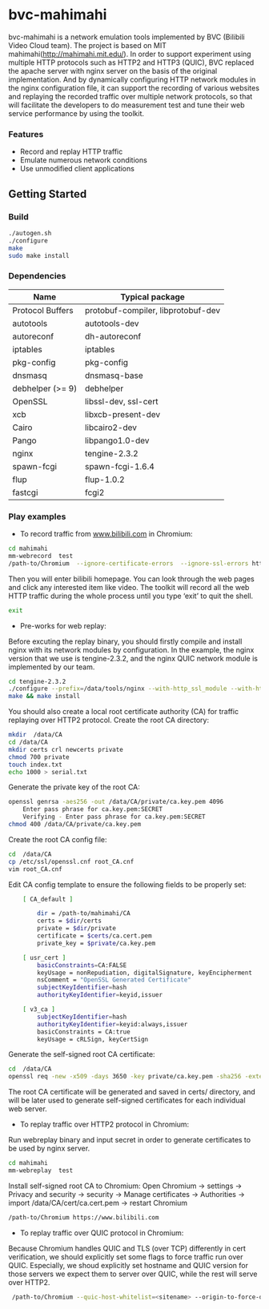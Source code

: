 # bvc-mahimahi

bvc-mahimahi is a network emulation tools implemented by BVC (Bilibili Video Cloud team). The project is based on MIT mahimahi(http://mahimahi.mit.edu/). In order to support experiment using multiple HTTP protocols such as HTTP2 and HTTP3 (QUIC), BVC replaced the apache server with nginx server on the basis of the original implementation. And by dynamically configuring HTTP network modules in the nginx configuration file, it can support the recording of various websites and replaying the recorded traffic over multiple network protocols, so that will facilitate the developers to do measurement test and tune their web service performance by using the toolkit.


### Features
- Record and replay HTTP traffic
- Emulate numerous network conditions
- Use unmodified client applications

## Getting Started

### Build  


```bash
./autogen.sh
./configure
make
sudo make install
```
### Dependencies

| Name | Typical package |
| ------ | ------ |
| Protocol Buffers | protobuf-compiler, libprotobuf-dev |
| autotools | autotools-dev |
| autoreconf | dh-autoreconf |
| iptables | iptables |
| pkg-config | pkg-config |
| dnsmasq | dnsmasq-base |
| debhelper (>= 9) | debhelper |
| OpenSSL | libssl-dev, ssl-cert |
| xcb | libxcb-present-dev |
| Cairo | libcairo2-dev |
| Pango | libpango1.0-dev |
| nginx | tengine-2.3.2 |
| spawn-fcgi | spawn-fcgi-1.6.4 |
| flup | flup-1.0.2 |
| fastcgi | fcgi2 |

### Play examples
- To record traffic from www.bilibili.com in Chromium:

```bash
cd mahimahi
mm-webrecord  test
/path-to/Chromium  --ignore-certificate-errors  --ignore-ssl-errors https://www.bilibili.com 
```
Then you will enter bilibili homepage. You can look through the web pages and click any interested item like video. The toolkit will record all the web HTTP traffic during the whole process until you type ‘exit’ to quit the shell.
```bash
exit
```

- Pre-works for web replay:

Before excuting the replay binary, you should firstly compile and install nginx with its network modules by configuration.  In the example, the nginx version that we use is tengine-2.3.2, and the nginx QUIC network module is implemented by our team.
```bash
cd tengine-2.3.2
./configure --prefix=/data/tools/nginx --with-http_ssl_module --with-http_v2_module --add-dynamic-module=/path-to/nginx-quic-module
make && make install
```
You should also create a local root certificate authority (CA) for traffic replaying over HTTP2 protocol.
Create the root CA directory:
```bash
mkdir  /data/CA
cd /data/CA
mkdir certs crl newcerts private
chmod 700 private
touch index.txt
echo 1000 > serial.txt
```
Generate the private key of the root CA:
```bash
openssl genrsa -aes256 -out /data/CA/private/ca.key.pem 4096
    Enter pass phrase for ca.key.pem:SECRET
    Verifying - Enter pass phrase for ca.key.pem:SECRET
chmod 400 /data/CA/private/ca.key.pem
```
Create the root CA config file:
```bash
cd  /data/CA
cp /etc/ssl/openssl.cnf root_CA.cnf
vim root_CA.cnf
```
Edit CA config template to ensure the following fields to be properly set:
```bash
    [ CA_default ]

        dir = /path-to/mahimahi/CA
        certs = $dir/certs
        private = $dir/private
        certificate = $certs/ca.cert.pem
        private_key = $private/ca.key.pem

    [ usr_cert ]
        basicConstraints=CA:FALSE
        keyUsage = nonRepudiation, digitalSignature, keyEncipherment
        nsComment = "OpenSSL Generated Certificate"
        subjectKeyIdentifier=hash
        authorityKeyIdentifier=keyid,issuer

    [ v3_ca ]
        subjectKeyIdentifier=hash
        authorityKeyIdentifier=keyid:always,issuer
        basicConstraints = CA:true
        keyUsage = cRLSign, keyCertSign
```
Generate the self-signed root CA certificate:
```bash
cd  /data/CA
openssl req -new -x509 -days 3650 -key private/ca.key.pem -sha256 -extensions v3_ca -out certs/ca.cert.pem -config root_CA.cnf
```
The root CA certificate will be generated and saved in certs/ directory, and will be later used to generate self-signed certificates for each individual web server.

- To replay traffic over HTTP2 protocol in Chromium:

Run webreplay binary and input secret in order to generate certificates to be used by nginx server.
```bash
cd mahimahi
mm-webreplay  test
```
Install self-signed root CA to Chromium:
Open Chromium → settings → Privacy and security → security → Manage certificates → Authorities → import /data/CA/cert/ca.cert.pem → restart Chromium
```bash
/path-to/Chromium https://www.bilibili.com
```

- To replay traffic over QUIC protocol in Chromium:

Because Chromium handles QUIC and TLS (over TCP) differently in cert verification, we should explicitly set some flags to force traffic run over QUIC. Especially, we shoud explicitly set hostname and QUIC version for those servers we expect them to server over QUIC, while the rest will serve over HTTP2.
```bash
 /path-to/Chromium --quic-host-whitelist=<sitename> --origin-to-force-quic-on=<sitename:port> --quic-version=h3-Q050  https://www.bilibili.com
```
